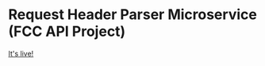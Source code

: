 Request Header Parser Microservice (FCC API Project)
=========================

[It's live!](https://longing-fired.gomix.me/)
